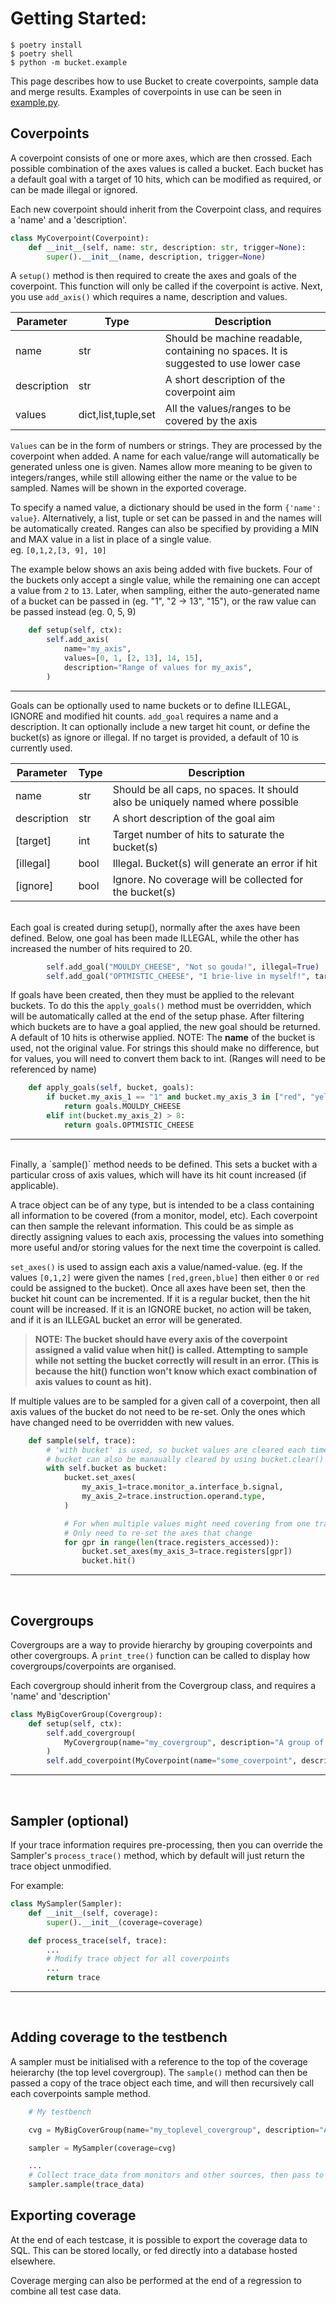 # Getting Started:

```
$ poetry install
$ poetry shell
$ python -m bucket.example
```

This page describes how to use Bucket to create coverpoints, sample data and merge results. Examples of coverpoints in use can be seen in [example.py](https://github.com/VyperCore/bucket/blob/main/bucket/example.py).

## Coverpoints

A coverpoint consists of one or more axes, which are then crossed. Each possible combination of the axes values is called a bucket. Each bucket has a default goal with a target of 10 hits, which can be modified as required, or can be made illegal or ignored. 

Each new coverpoint should inherit from the Coverpoint class, and requires a 'name' and a 'description'. 

``` Python
class MyCoverpoint(Coverpoint):
    def __init__(self, name: str, description: str, trigger=None):
        super().__init__(name, description, trigger=None)
```

A `setup()` method is then required to create the axes and goals of the coverpoint. This function will only be called if the coverpoint is active. Next, you use `add_axis()` which requires a name, description and values.

| Parameter | Type | Description |
| --- | ---| ---|
| name | str | Should be machine readable, containing no spaces. It is suggested to use lower case |
| description | str | A short description of the coverpoint aim |
| values | dict,list,tuple,set | All the values/ranges to be covered by the axis |

`Values` can be in the form of numbers or strings. They are processed by the coverpoint when added. A name for each value/range will automatically be generated unless one is given. Names allow more meaning to be given to integers/ranges, while still allowing either the name or the value to be sampled. Names will be shown in the exported coverage.

To specify a named value, a dictionary should be used in the form `{'name': value}`. 
Alternatively, a list, tuple or set can be passed in and the names will be automatically created.
Ranges can also be specified by providing a MIN and MAX value in a list in place of a single value.<br>
eg. `[0,1,2,[3, 9], 10]`

The example below shows an axis being added with five buckets. Four of the buckets only accept a single value, while the remaining one can accept a value from `2` to `13`. Later, when sampling, either the auto-generated name of a bucket can be passed in (eg. "1", "2 -> 13", "15"), or the raw value can be passed instead (eg. 0, 5, 9)

``` Python
    def setup(self, ctx):
        self.add_axis(
            name="my_axis",
            values=[0, 1, [2, 13], 14, 15],
            description="Range of values for my_axis",
        )
```

----

Goals can be optionally used to name buckets or to define ILLEGAL, IGNORE and modified hit counts. `add_goal` requires a name and a description. It can optionally include a new target hit count, or define the bucket(s) as ignore or illegal. If no target is provided, a default of 10 is currently used. 

| Parameter | Type | Description |
| --- | --- | ---|
| name | str | Should be all caps, no spaces. It should also be uniquely named where possible |
| description | str | A short description of the goal aim |
| \[target\] | int | Target number of hits to saturate the bucket(s) |
| \[illegal\] | bool | Illegal. Bucket(s) will generate an error if hit |
| \[ignore\] | bool | Ignore. No coverage will be collected for the bucket(s) |

<br>
Each goal is created during setup(), normally after the axes have been defined. Below, one goal has been made ILLEGAL, while the other has increased the number of hits required to 20.

``` Python
        self.add_goal("MOULDY_CHEESE", "Not so gouda!", illegal=True)
        self.add_goal("OPTMISTIC_CHEESE", "I brie-live in myself!", target=20)
```

If goals have been created, then they must be applied to the relevant buckets. To do this the `apply_goals()` method must be overridden, which will be automatically called at the end of the setup phase. After filtering which buckets are to have a goal applied, the new goal should be returned. A default of 10 hits is otherwise applied. 
NOTE: The **name** of the bucket is used, not the original value. For strings this should make no difference, but for values, you will need to convert them back to int. (Ranges will need to be referenced by name)

``` Python
    def apply_goals(self, bucket, goals):
        if bucket.my_axis_1 == "1" and bucket.my_axis_3 in ["red", "yellow"]:
            return goals.MOULDY_CHEESE
        elif int(bucket.my_axis_2) > 8:
            return goals.OPTMISTIC_CHEESE
```
---
<br>
Finally, a `sample()` method needs to be defined. This sets a bucket with a particular cross of axis values, which will have its hit count increased (if applicable).

A trace object can be of any type, but is intended to be a class containing all information to be covered (from a monitor, model, etc). Each coverpoint can then sample the relevant information. This could be as simple as directly assigning values to each axis, processing the values into something more useful and/or storing values for the next time the coverpoint is called. 

`set_axes()` is used to assign each axis a value/named-value. (eg. If the values `[0,1,2]` were given the names `[red,green,blue]` then either `0` or `red` could be assigned to the bucket). Once all axes have been set, then the bucket hit count can be incremented. If it is a regular bucket, then the hit count will be increased. If it is an IGNORE bucket, no action will be taken, and if it is an ILLEGAL bucket an error will be generated. 

> **NOTE: The bucket should have every axis of the coverpoint assigned a valid value when hit() is called. Attempting to sample while not setting the bucket correctly will result in an error. (This is because the hit() function won't know which exact combination of axis values to count as hit).**

If multiple values are to be sampled for a given call of a coverpoint, then all axis values of the bucket do not need to be re-set. Only the ones which have changed need to be overridden with new values.

``` Python
    def sample(self, trace):
        # 'with bucket' is used, so bucket values are cleared each time.
        # bucket can also be manaually cleared by using bucket.clear()
        with self.bucket as bucket:
            bucket.set_axes(
                my_axis_1=trace.monitor_a.interface_b.signal,
                my_axis_2=trace.instruction.operand.type,
            )

            # For when multiple values might need covering from one trace
            # Only need to re-set the axes that change
            for gpr in range(len(trace.registers_accessed)):
                bucket.set_axes(my_axis_3=trace.registers[gpr])
                bucket.hit()
```
---
<br>

## Covergroups

Covergroups are a way to provide hierarchy by grouping coverpoints and other covergroups. A `print_tree()` function can be called to display how covergroups/coverpoints are organised.

Each covergroup should inherit from the Covergroup class, and requires a 'name' and 'description'

``` Python
class MyBigCoverGroup(Covergroup):
    def setup(self, ctx):
        self.add_covergroup(
            MyCovergroup(name="my_covergroup", description="A group of coverpoints")
        )
        self.add_coverpoint(MyCoverpoint(name="some_coverpoint", description="A coverpoint"))
```
---
<br>

## Sampler (optional)

If your trace information requires pre-processing, then you can override the Sampler's `process_trace()` method, which by default will just return the trace object unmodified. 

For example:

``` Python
class MySampler(Sampler):
    def __init__(self, coverage):
        super().__init__(coverage=coverage)

    def process_trace(self, trace):
        ...
        # Modify trace object for all coverpoints
        ...
        return trace
```
---
<br>

## Adding coverage to the testbench

A sampler must be initialised with a reference to the top of the coverage heierarchy (the top level covergroup). The `sample()` method can then be passed a copy of the trace object each time, and will then recursively call each coverpoints sample method. 

``` Python
    # My testbench

    cvg = MyBigCoverGroup(name="my_toplevel_covergroup", description="All of my coverage")

    sampler = MySampler(coverage=cvg)

    ...
    # Collect trace_data from monitors and other sources, then pass to coverage
    sampler.sample(trace_data)
```


## Exporting coverage

At the end of each testcase, it is possible to export the coverage data to SQL. This can be stored locally, or fed directly into a database hosted elsewhere. 

Coverage merging can also be performed at the end of a regression to combine all test case data.
